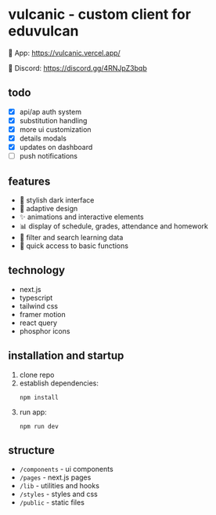 # vulcanic - custom client for eduvulcan
🔗 App: https://vulcanic.vercel.app/

🔗 Discord: https://discord.gg/4RNJpZ3bqb
## todo

- [x] api/ap auth system
- [x] substitution handling
- [x] more ui customization
- [x] details modals
- [x] updates on dashboard
- [ ] push notifications

## features

- 🌙 stylish dark interface
- 📱 adaptive design
- ✨ animations and interactive elements
- 📊 display of schedule, grades, attendance and homework
- 📝 filter and search learning data
- 🚀 quick access to basic functions

## technology

- next.js
- typescript
- tailwind css
- framer motion
- react query
- phosphor icons

## installation and startup

1. clone repo
2. establish dependencies:
   ```
   npm install
   ```
3. run app:
   ```
   npm run dev
   ```

## structure

- `/components` - ui components
- `/pages` - next.js pages
- `/lib` - utilities and hooks
- `/styles` - styles and css
- `/public` - static files
